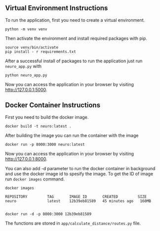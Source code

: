 ## Virtual Environment Instructions

To run the application, first you need to create a virtual environment. 
```
python -m venv venv
```

Then activate the environment and install required packages with pip.
```
source venv/bin/activate
pip install - r requirements.txt
```

After a successful install of packages to run the application just run `neuro_app.py` with
```
python neuro_app.py
```

Now you can access the application in your browser by visiting http://127.0.0.1:5000.

## Docker Container  Instructions

First you need to build the docker image.
```
docker build -t neuro:latest .
```

After building the image you can run the container with the image
```
docker run -p 8000:3000 neuro:latest
```
Now you can access the application in your browser by visiting http://127.0.0.1:8000.

You can also add -d parameter to run the docker container in background and use the docker image id to spesify the image. To get the ID of image run `docker images` command.

```
docker images

REPOSITORY         TAG       IMAGE ID       CREATED         SIZE
neuro              latest    12b39eb81589   45 minutes ago   160MB


docker run -d -p 8000:3000 12b39eb81589
```

The functions are stored in `app/calculate_distance/routes.py` file.